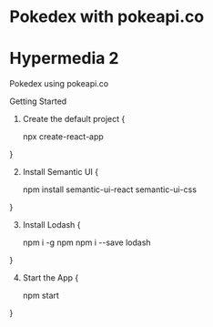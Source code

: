# Pokedex with pokeapi.co

# Hypermedia 2

Pokedex using pokeapi.co

Getting Started

1. Create the default project {

   npx create-react-app

}

2. Install Semantic UI {

   npm install semantic-ui-react semantic-ui-css

}

3. Install Lodash {

   npm i -g npm
   npm i --save lodash

}

4. Start the App {

   npm start

}

